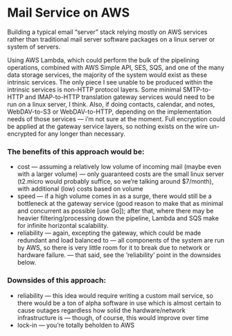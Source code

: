 # Mail Service on AWS

Building a typical email “server” stack relying mostly on AWS services rather than traditional mail server software packages on a linux server or system of servers.

Using AWS Lambda, which could perform the bulk of the pipelining operations, combined with AWS Simple API, SES, SQS, and one of the many data storage services, the majority of the system would exist as these intrinsic services. The only piece I see unable to be produced within the intrinsic services is non-HTTP protocol layers. Some minimal SMTP-to-HTTP and IMAP-to-HTTP translation gateway services would need to be run on a linux server, I think. Also, if doing contacts, calendar, and notes, WebDAV-to-S3 or WebDAV-to-HTTP, depending on the implementation needs of those services — i’m not sure at the moment. Full encryption could be applied at the gateway service layers, so nothing exists on the wire un-encrypted for any longer than necessary. 

### The benefits of this approach would be:

- cost — assuming a relatively low volume of incoming mail (maybe even with a larger volume) — only guaranteed costs are the small linux server (t2.micro would probably suffice, so we’re talking around $7/month), with additional (low) costs based on volume
- speed — if a high volume comes in as a surge, there would still be a bottleneck at the gateway service (good reason to make that as minimal and concurrent as possible [use Go]); after that, where there may be heavier filtering/processing down the pipeline, Lambda and SQS make for infinite horizontal scalability.
- reliability — again, excepting the gateway, which could be made redundant and load balanced to — all components of the system are run by AWS, so there is very little room for it to break due to network or hardware failure. — that said, see the ‘reliability’ point in the downsides below.

### Downsides of this approach:

- reliability — this idea would require writing a custom mail service, so there would be a ton of alpha software in use which is almost certain to cause outages regardless how solid the hardware/network infrastructure is — though, of course, this would improve over time
- lock-in — you’re totally beholden to AWS
